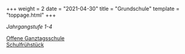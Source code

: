 +++
weight = 2
date = "2021-04-30"
title = "Grundschule"
template = "toppage.html"
+++

_Jahrgangstufe 1-4_

[Offene Ganztagsschule](../schullebenseiten/ogts-grundschule)  
[Schulfrühstück <i class='fas fa-skiing'></i>](../schullebenseiten/schulfruehstueck)   

